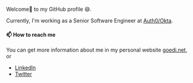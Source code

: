 Welcome👋 to my GitHub profile 😄.

Currently, I'm working as a Senior Software Engineer at [Auth0/Okta](https://auth0.com/).

#### 📫 How to reach me

You can get more information about me in my personal website [goedi.net](https://goedi.net), or
* [LinkedIn](https://www.linkedin.com/in/diegofd/)
* [Twitter](https://twitter.com/diegofd)
